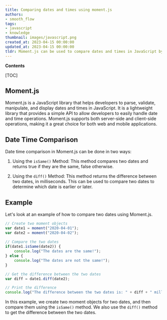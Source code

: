 ```yaml
---
title: Comparing dates and times using moment.js
authors:
- smooth_flow
tags:
- javascript
- knowledge
thumbnail: images/javascript.png
created_at: 2023-04-15 00:00:00
updated_at: 2023-04-15 00:00:00
tldr: Moment.js can be used to compare dates and times in JavaScript by using the .isBefore(), .isSame(), and .isAfter() functions.
---
```


**Contents**

[TOC]

## Moment.js

Moment.js is a JavaScript library that helps developers to parse, validate, manipulate, and display dates and times in JavaScript. It is a lightweight library that provides a simple API to allow developers to easily handle date and time operations. Moment.js supports both server-side and client-side operations, making it a great choice for both web and mobile applications.

## Date Time Comparison

Date time comparison in Moment.js can be done in two ways:

1. Using the `isSame()` Method: This method compares two dates and returns true if they are the same, false otherwise.

2. Using the `diff()` Method: This method returns the difference between two dates, in milliseconds. This can be used to compare two dates to determine which date is earlier or later.

## Example

Let's look at an example of how to compare two dates using Moment.js.

```javascript
// Create two moment objects
var date1 = moment("2020-04-01");
var date2 = moment("2020-04-02");
 
// Compare the two dates
if(date1.isSame(date2)) {
    console.log("The dates are the same!");
} else {
    console.log("The dates are not the same!");
}

// Get the difference between the two dates
var diff = date1.diff(date2);

// Print the difference
console.log("The difference between the two dates is: " + diff + " milliseconds");
```

In this example, we create two moment objects for two dates, and then compare them using the `isSame()` method. We also use the `diff()` method to get the difference between the two dates.
